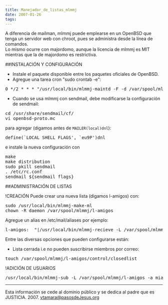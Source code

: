 ```yaml
---
title: Manejador_de_listas_mlmmj
date: 2007-01-26
tags:
---
```

A diferencia de mailman, mlmmj puede emplearse en un OpenBSD que tenga un servidor web con chroot, pues se administra desde la línea de comandos.  
Lo mismo ocurre con majordomo, aunque la licencia de mlmmj es MIT mientras
que la de majordomo es restrictiva.

##INSTALACIÓN Y CONFIGURACIÓN

* Instale el paquete disponible entre los paquetes oficiales de OpenBSD.
* Agregue una tarea cron "sudo crontab -e":
<pre>
0 */2 * * * "/usr/local/bin/mlmmj-maintd -F -d /var/spool/mlmmj"
</pre>
* Cuando se usa mlmmj con sendmail, debe modificarse la configuración de sendmail:
<pre>
cd /usr/share/sendmail/cf/
vi openbsd-proto.mc
</pre>
para agregar (digamos antes de ```MAILER(local)dnl```):
<pre>
define(`LOCAL_SHELL_FLAGS', `eu9P')dnl 
</pre>
e instale la nueva configuración con
<pre>
make
make distribution
sudo pkill sendmail
. /etc/rc.conf
sendmail ${sendmail_flags}
</pre>


##ADMINISTRACIÓN DE LISTAS

!CREACIÓN
Puede crear una nueva lista (digamos l-amigos) con:
<pre>
sudo /usr/local/bin/mlmmj-make-ml
chown -R daemon /var/spool/mlmmj/l-amigos
</pre>
Agregue un alias en /etc/mail/aliases por ejemplo:
<pre>
l-amigos:  "|/usr/local/bin/mlmmj-recieve -L /var/spool/mlmmj/l-amigos/"
</pre>
Entre las diversas opciones que pueden configurarse están:
* Lista cerrada i.e no pueden suscribirse miembros por correo:
<pre>
touch /var/spool/mlmmj/l-amigos/control/closedlist
</pre>

!ADICIÓN DE USUARIOS

<pre>
/usr/local/bin/mlmmj-sub -L /var/spool/mlmmj/l-amigos -a miamigo@pasosdeJesus.org
</pre>


----
Esta información se cede al dominio público y se dedica al padre que es JUSTICIA. 2007. vtamara@pasosdeJesus.org
